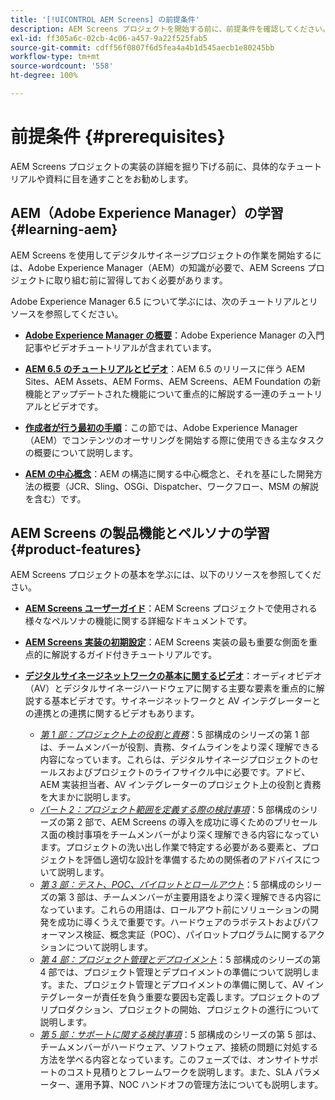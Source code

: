 ```yaml
---
title: '[!UICONTROL AEM Screens] の前提条件'
description: AEM Screens プロジェクトを開始する前に、前提条件を確認してください。
exl-id: ff305a6c-02cb-4c06-a457-9a22f525fab5
source-git-commit: cdff56f0807f6d5fea4a4b1d545aecb1e80245bb
workflow-type: tm+mt
source-wordcount: '558'
ht-degree: 100%

---
```


# 前提条件 {#prerequisites}

AEM Screens プロジェクトの実装の詳細を掘り下げる前に、具体的なチュートリアルや資料に目を通すことをお勧めします。

## AEM（Adobe Experience Manager）の学習 {#learning-aem}

AEM Screens を使用してデジタルサイネージプロジェクトの作業を開始するには、Adobe Experience Manager（AEM）の知識が必要で、AEM Screens プロジェクトに取り組む前に習得しておく必要があります。

Adobe Experience Manager 6.5 について学ぶには、次のチュートリアルとリソースを参照してください。

* **[Adobe Experience Manager の概要](https://experienceleague.adobe.com/ja/docs/experience-manager-cloud-service/content/overview/introduction)**：Adobe Experience Manager の入門記事やビデオチュートリアルが含まれています。

* **[AEM 6.5 のチュートリアルとビデオ](https://experienceleague.adobe.com/ja/docs/experience-manager-tutorials)**：AEM 6.5 のリリースに伴う AEM Sites、AEM Assets、AEM Forms、AEM Screens、AEM Foundation の新機能とアップデートされた機能について重点的に解説する一連のチュートリアルとビデオです。

* **[作成者が行う最初の手順](https://experienceleague.adobe.com/ja/docs/experience-manager-65/content/sites/authoring/essentials/first-steps)**：この節では、Adobe Experience Manager（AEM）でコンテンツのオーサリングを開始する際に使用できる主なタスクの概要について説明します。

* **[AEM の中心概念](https://experienceleague.adobe.com/ja/docs/experience-manager-65/content/implementing/developing/introduction/the-basics)**：AEM の構造に関する中心概念と、それを基にした開発方法の概要（JCR、Sling、OSGi、Dispatcher、ワークフロー、MSM の解説を含む）です。

## AEM Screens の製品機能とペルソナの学習 {#product-features}

AEM Screens プロジェクトの基本を学ぶには、以下のリソースを参照してください。

* **[AEM Screens ユーザーガイド](https://experienceleague.adobe.com/ja/docs/experience-manager-screens/user-guide/aem-screens-introduction)**：AEM Screens プロジェクトで使用される様々なペルソナの機能に関する詳細なドキュメントです。

* **[AEM Screens 実装の初期設定](https://experienceleague.adobe.com/?launch=AEM-7a#recommended/solutions/experience-manager)**：AEM Screens 実装の最も重要な側面を重点的に解説するガイド付きチュートリアルです。

* **[デジタルサイネージネットワークの基本に関するビデオ](https://experienceleague.adobe.com/ja/docs/experience-manager-screens/user-guide/aem-screens-introduction)**：オーディオビデオ（AV）とデジタルサイネージハードウェアに関する主要な要素を重点的に解説する基本ビデオです。サイネージネットワークと AV インテグレーターとの連携との連携に関するビデオもあります。
   * *[第 1 部：プロジェクト上の役割と責務](https://experienceleague.adobe.com/ja/docs/experience-manager-screens/user-guide/digital-signage-network/project-roles-responsibilities)*：5 部構成のシリーズの第 1 部は、チームメンバーが役割、責務、タイムラインをより深く理解できる内容になっています。これらは、デジタルサイネージプロジェクトのセールスおよびプロジェクトのライフサイクル中に必要です。アドビ、AEM 実装担当者、AV インテグレーターのプロジェクト上の役割と責務を大まかに説明します。
   * *[パート 2：プロジェクト範囲を定義する際の検討事項](https://experienceleague.adobe.com/ja/docs/experience-manager-screens/user-guide/digital-signage-network/project-considerations)*：5 部構成のシリーズの第 2 部で、AEM Screens の導入を成功に導くためのプリセールス面の検討事項をチームメンバーがより深く理解できる内容になっています。プロジェクトの洗い出し作業で特定する必要がある要素と、プロジェクトを評価し適切な設計を準備するための関係者のアドバイスについて説明します。
   * *[第 3 部：テスト、POC、パイロットとロールアウト](https://experienceleague.adobe.com/ja/docs/experience-manager-screens/user-guide/digital-signage-network/testing-pocs-pilots-rollouts)*：5 部構成のシリーズの第 3 部は、チームメンバーが主要用語をより深く理解できる内容になっています。これらの用語は、ロールアウト前にソリューションの開発を成功に導くうえで重要です。ハードウェアのラボテストおよびパフォーマンス検証、概念実証（POC）、パイロットプログラムに関するアクションについて説明します。
   * *[第 4 部：プロジェクト管理とデプロイメント](https://experienceleague.adobe.com/ja/docs/experience-manager-screens/user-guide/digital-signage-network/project-management-and-deployment)*：5 部構成のシリーズの第 4 部では、プロジェクト管理とデプロイメントの準備について説明します。また、プロジェクト管理とデプロイメントの準備に関して、AV インテグレーターが責任を負う重要な要因も定義します。プロジェクトのプリプロダクション、プロジェクトの開始、プロジェクトの進行について説明します。
   * *[第 5 部：サポートに関する検討事項](https://experienceleague.adobe.com/ja/docs/experience-manager-screens/user-guide/digital-signage-network/support-considerations)*：5 部構成のシリーズの第 5 部は、チームメンバーがハードウェア、ソフトウェア、接続の問題に対処する方法を学べる内容となっています。このフェーズでは、オンサイトサポートのコスト見積りとフレームワークを説明します。また、SLA パラメーター、運用予算、NOC ハンドオフの管理方法についても説明します。
